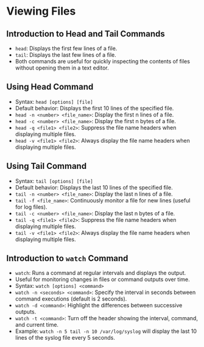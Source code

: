 # Viewing Files

## Introduction to Head and Tail Commands

- `head`: Displays the first few lines of a file.
- `tail`: Displays the last few lines of a file.
- Both commands are useful for quickly inspecting the contents of files without opening them in a text editor.

## Using Head Command

- Syntax: `head [options] [file]`
- Default behavior: Displays the first 10 lines of the specified file.
- `head -n <number> <file_name>`: Display the first n lines of a file.
- `head -c <number> <file_name>`: Display the first n bytes of a file.
- `head -q <file1> <file2>`: Suppress the file name headers when displaying multiple files.
- `head -v <file1> <file2>`: Always display the file name headers when displaying multiple files.

## Using Tail Command

- Syntax: `tail [options] [file]`
- Default behavior: Displays the last 10 lines of the specified file.
- `tail -n <number> <file_name>`: Display the last n lines of a file.
- `tail -f <file_name>`: Continuously monitor a file for new lines (useful for log files).
- `tail -c <number> <file_name>`: Display the last n bytes of a file.
- `tail -q <file1> <file2>`: Suppress the file name headers when displaying multiple files.
- `tail -v <file1> <file2>`: Always display the file name headers when displaying multiple files.

## Introduction to `watch` Command

- `watch`: Runs a command at regular intervals and displays the output.
- Useful for monitoring changes in files or command outputs over time.
- Syntax: `watch [options] <command>`
- `watch -n <seconds> <command>`: Specify the interval in seconds between command executions (default is 2 seconds).
- `watch -d <command>`: Highlight the differences between successive outputs.
- `watch -t <command>`: Turn off the header showing the interval, command, and current time.
- Example: `watch -n 5 tail -n 10 /var/log/syslog` will display the last 10 lines of the syslog file every 5 seconds.
